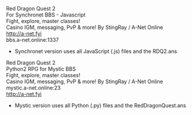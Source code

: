 
Red Dragon Quest 2                
For Synchronet BBS - Javascript   
Fight, explore, master classes!   
Casino IGM, messaging, PvP & more!
By StingRay / A-Net Online        
http://a-net.fyi                  
bbs.a-net.online:1337             
- Synchronet version uses all JavaScript (.js) files and the RDQ2.ans


Red Dragon Quest 2                
Python2 RPG for Mystic BBS        
Fight, explore, master classes!   
Casino IGM, messaging, PvP & more!
By StingRay / A-Net Online        
mystic.a-net.online:23            
http://a-net.fyi                  
- Mystic version uses all Python (.py) files and the RedDragonQuest.ans
